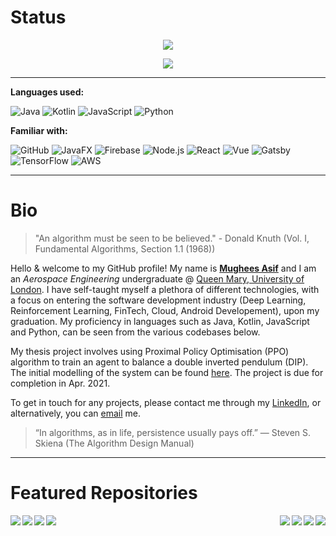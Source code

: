 # Status

<p align="center">
  <img src="https://komarev.com/ghpvc/?username=mughees-asif&color=red&style=plastic" />
</p>

<a href="https://www.linkedin.com/in/mugheesasif/">
<p align="center">
  <img src="https://github-readme-stats.vercel.app/api?username=mughees-asif&show_icons=true&theme=radical&count_private=true&hide=stars,issues" />
</p>
</a>

------------------------------------------------------
**Languages used:**

![Java](https://img.shields.io/badge/-Java-000000?style=flat&logo=Java)
![Kotlin](https://img.shields.io/badge/-Kotlin-000000?style=flat&logo=kotlin)
![JavaScript](https://img.shields.io/badge/-JavaScript-000000?style=flat&logo=javascript)
![Python](https://img.shields.io/badge/-Python-000000?style=flat&logo=python)

**Familiar with:**

![GitHub](https://img.shields.io/badge/-GitHub-000000?style=flat&logo=github)
![JavaFX](https://img.shields.io/badge/-JavaFX-000000?style=flat&logo=Java)
![Firebase](https://img.shields.io/badge/-Firebase-000000?style=flat&logo=Google)
![Node.js](https://img.shields.io/badge/-Node.js-000000?style=flat&logo=node.js)
![React](https://img.shields.io/badge/-React-000000?style=flat&logo=React)
![Vue](https://img.shields.io/badge/-Vue.js-000000?style=flat&logo=vue.js)
![Gatsby](https://img.shields.io/badge/-Gatsby-000000?style=flat&logo=Gatsby)
![TensorFlow](https://img.shields.io/badge/-TensorFlow-000000?style=flat&logo=TensorFlow)
![AWS](https://img.shields.io/badge/-AWS-000000?style=flat&logo=Amazon)

------------------------------------------------------
# Bio

> "An algorithm must be seen to be believed." - Donald Knuth (Vol. I, Fundamental Algorithms, Section 1.1 (1968))

Hello & welcome to my GitHub profile! My name is **[Mughees Asif](https://drive.google.com/file/d/1P46H2csFZ500mgV8oTFFYCyAdgwKQ0JZ/)** and I am an *Aerospace Engineering* undergraduate @ [Queen Mary, University of London](https://www.qmul.ac.uk/undergraduate/coursefinder/courses/2020/aerospace-engineering/). I have self-taught myself a plethora of different technologies, with a focus on entering the software development industry (Deep Learning, Reinforcement Learning, FinTech, Cloud, Android Developement), upon my graduation. My proficiency in languages such as Java, Kotlin, JavaScript and Python, can be seen from the various codebases below.

My thesis project involves using Proximal Policy Optimisation (PPO) algorithm to train an agent to balance a double inverted pendulum (DIP). The initial modelling of the system can be found [here](https://github.com/mughees-asif/dip#double-inverted-pendulum-dip-modelling). The project is due for completion in Apr. 2021.

To get in touch for any projects, please contact me through my [LinkedIn](https://www.linkedin.com/in/mugheesasif/), or alternatively, you can [email](mailto:mughees460@gmail.com) me.

> “In algorithms, as in life, persistence usually pays off.” ― Steven S. Skiena (The Algorithm Design Manual)

------------------------------------------------------
# Featured Repositories

<a href="https://github.com/mughees-asif/JavaFX-QMFS-TelemetrySystemGUI">
  <img align="left" src="https://github-readme-stats.vercel.app/api/pin/?username=mughees-asif&repo=JavaFX-QMFS-TelemetrySystemGUI&theme=dark" />
</a>

<a href="https://github.com/mughees-asif/android-kotlin">
  <img align="right" src="https://github-readme-stats.vercel.app/api/pin/?username=mughees-asif&repo=android-kotlin&theme=gruvbox" />
</a>

<a href="https://github.com/mughees-asif/leetcode-solutions">
  <img align="right" src="https://github-readme-stats.vercel.app/api/pin/?username=mughees-asif&repo=leetcode-solutions&theme=tokyonight" />
</a>

<a href="https://github.com/mughees-asif/hackerrank-solved-challenges">
  <img align="left" src="https://github-readme-stats.vercel.app/api/pin/?username=mughees-asif&repo=hackerrank-solved-challenges&theme=dracula" />
</a>

<a href="https://github.com/mughees-asif/java-algorithms-datastructures">
  <img align="left" src="https://github-readme-stats.vercel.app/api/pin/?username=mughees-asif&repo=java-algorithms-datastructures&theme=cobalt" />
</a>

<a href="https://github.com/mughees-asif/astric">
  <img align="right" src="https://github-readme-stats.vercel.app/api/pin/?username=mughees-asif&repo=astric&theme=merko" />
</a>

<a href="https://github.com/mughees-asif/dip">
  <img align="left" src="https://github-readme-stats.vercel.app/api/pin/?username=mughees-asif&repo=dip&theme=onedark" />
</a>

<a href="https://github.com/mughees-asif/machinelearning-projects">
  <img align="right" src="https://github-readme-stats.vercel.app/api/pin/?username=mughees-asif&repo=machinelearning-projects&theme=cobalt" />
</a>
